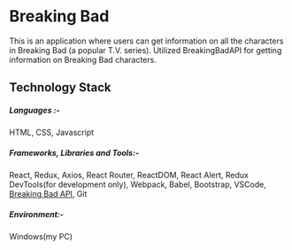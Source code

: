 # Breaking Bad

This is an application where users can get information on all the characters in Breaking Bad (a popular T.V. series). Utilized BreakingBadAPI for getting information on Breaking Bad characters.

## Technology Stack

##### Languages :-

HTML, CSS, Javascript

##### Frameworks, Libraries and Tools:-

React, Redux, Axios, React Router, ReactDOM, React Alert, Redux DevTools(for development only), Webpack, Babel, Bootstrap, VSCode, [Breaking Bad API](https://breakingbadapi.com/documentation), Git

##### Environment:-

Windows(my PC)
